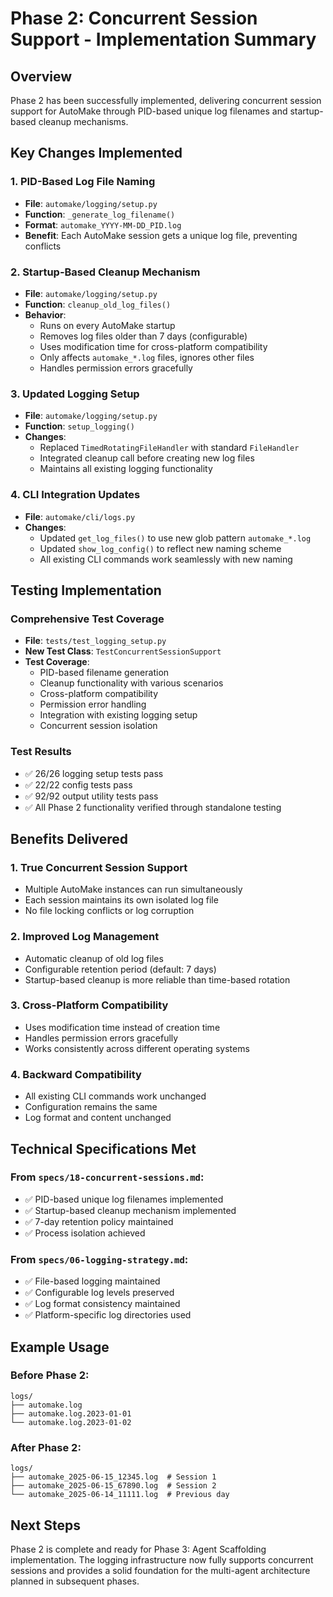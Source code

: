 # Phase 2: Concurrent Session Support - Implementation Summary

## Overview
Phase 2 has been successfully implemented, delivering concurrent session support for AutoMake through PID-based unique log filenames and startup-based cleanup mechanisms.

## Key Changes Implemented

### 1. PID-Based Log File Naming
- **File**: `automake/logging/setup.py`
- **Function**: `_generate_log_filename()`
- **Format**: `automake_YYYY-MM-DD_PID.log`
- **Benefit**: Each AutoMake session gets a unique log file, preventing conflicts

### 2. Startup-Based Cleanup Mechanism
- **File**: `automake/logging/setup.py`
- **Function**: `cleanup_old_log_files()`
- **Behavior**:
  - Runs on every AutoMake startup
  - Removes log files older than 7 days (configurable)
  - Uses modification time for cross-platform compatibility
  - Only affects `automake_*.log` files, ignores other files
  - Handles permission errors gracefully

### 3. Updated Logging Setup
- **File**: `automake/logging/setup.py`
- **Function**: `setup_logging()`
- **Changes**:
  - Replaced `TimedRotatingFileHandler` with standard `FileHandler`
  - Integrated cleanup call before creating new log files
  - Maintains all existing logging functionality

### 4. CLI Integration Updates
- **File**: `automake/cli/logs.py`
- **Changes**:
  - Updated `get_log_files()` to use new glob pattern `automake_*.log`
  - Updated `show_log_config()` to reflect new naming scheme
  - All existing CLI commands work seamlessly with new naming

## Testing Implementation

### Comprehensive Test Coverage
- **File**: `tests/test_logging_setup.py`
- **New Test Class**: `TestConcurrentSessionSupport`
- **Test Coverage**:
  - PID-based filename generation
  - Cleanup functionality with various scenarios
  - Cross-platform compatibility
  - Permission error handling
  - Integration with existing logging setup
  - Concurrent session isolation

### Test Results
- ✅ 26/26 logging setup tests pass
- ✅ 22/22 config tests pass
- ✅ 92/92 output utility tests pass
- ✅ All Phase 2 functionality verified through standalone testing

## Benefits Delivered

### 1. True Concurrent Session Support
- Multiple AutoMake instances can run simultaneously
- Each session maintains its own isolated log file
- No file locking conflicts or log corruption

### 2. Improved Log Management
- Automatic cleanup of old log files
- Configurable retention period (default: 7 days)
- Startup-based cleanup is more reliable than time-based rotation

### 3. Cross-Platform Compatibility
- Uses modification time instead of creation time
- Handles permission errors gracefully
- Works consistently across different operating systems

### 4. Backward Compatibility
- All existing CLI commands work unchanged
- Configuration remains the same
- Log format and content unchanged

## Technical Specifications Met

### From `specs/18-concurrent-sessions.md`:
- ✅ PID-based unique log filenames implemented
- ✅ Startup-based cleanup mechanism implemented
- ✅ 7-day retention policy maintained
- ✅ Process isolation achieved

### From `specs/06-logging-strategy.md`:
- ✅ File-based logging maintained
- ✅ Configurable log levels preserved
- ✅ Log format consistency maintained
- ✅ Platform-specific log directories used

## Example Usage

### Before Phase 2:
```
logs/
├── automake.log
├── automake.log.2023-01-01
└── automake.log.2023-01-02
```

### After Phase 2:
```
logs/
├── automake_2025-06-15_12345.log  # Session 1
├── automake_2025-06-15_67890.log  # Session 2
└── automake_2025-06-14_11111.log  # Previous day
```

## Next Steps
Phase 2 is complete and ready for Phase 3: Agent Scaffolding implementation. The logging infrastructure now fully supports concurrent sessions and provides a solid foundation for the multi-agent architecture planned in subsequent phases.
